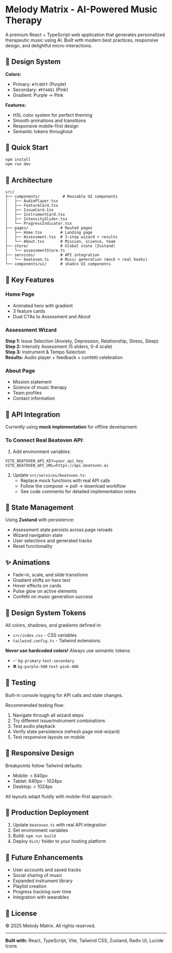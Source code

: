 # Melody Matrix - AI-Powered Music Therapy

A premium React + TypeScript web application that generates personalized therapeutic music using AI. Built with modern best practices, responsive design, and delightful micro-interactions.

## 🎨 Design System

**Colors:**
- Primary: `#7C4DFF` (Purple)
- Secondary: `#FF4081` (Pink)
- Gradient: Purple → Pink

**Features:**
- HSL color system for perfect theming
- Smooth animations and transitions
- Responsive mobile-first design
- Semantic tokens throughout

## 🚀 Quick Start

```bash
npm install
npm run dev
```

## 📁 Architecture

```
src/
├── components/          # Reusable UI components
│   ├── AudioPlayer.tsx
│   ├── FeatureCard.tsx
│   ├── IssueCard.tsx
│   ├── InstrumentCard.tsx
│   ├── IntensitySlider.tsx
│   └── ProgressIndicator.tsx
├── pages/              # Routed pages
│   ├── Home.tsx        # Landing page
│   ├── Assessment.tsx  # 3-step wizard + results
│   └── About.tsx       # Mission, science, team
├── store/              # Global state (Zustand)
│   └── assessmentStore.ts
├── services/           # API integration
│   └── beatoven.ts     # Music generation (mock + real hooks)
└── components/ui/      # shadcn UI components
```

## 🎵 Key Features

### Home Page
- Animated hero with gradient
- 3 feature cards
- Dual CTAs to Assessment and About

### Assessment Wizard
**Step 1:** Issue Selection (Anxiety, Depression, Relationship, Stress, Sleep)  
**Step 2:** Intensity Assessment (5 sliders, 0-4 scale)  
**Step 3:** Instrument & Tempo Selection  
**Results:** Audio player + feedback + confetti celebration

### About Page
- Mission statement
- Science of music therapy
- Team profiles
- Contact information

## 🔌 API Integration

Currently using **mock implementation** for offline development.

### To Connect Real Beatoven API:

1. Add environment variables:
```env
VITE_BEATOVEN_API_KEY=your_api_key
VITE_BEATOVEN_API_URL=https://api.beatoven.ai
```

2. Update `src/services/beatoven.ts`:
   - Replace mock functions with real API calls
   - Follow the compose → poll → download workflow
   - See code comments for detailed implementation notes

## 🎯 State Management

Using **Zustand** with persistence:
- Assessment state persists across page reloads
- Wizard navigation state
- User selections and generated tracks
- Reset functionality

## ✨ Animations

- Fade-in, scale, and slide transitions
- Gradient shifts on hero text
- Hover effects on cards
- Pulse glow on active elements
- Confetti on music generation success

## 🎨 Design System Tokens

All colors, shadows, and gradients defined in:
- `src/index.css` - CSS variables
- `tailwind.config.ts` - Tailwind extensions

**Never use hardcoded colors!** Always use semantic tokens:
- ✅ `bg-primary` `text-secondary`
- ❌ `bg-purple-500` `text-pink-400`

## 🧪 Testing

Built-in console logging for API calls and state changes.

Recommended testing flow:
1. Navigate through all wizard steps
2. Try different issue/instrument combinations
3. Test audio playback
4. Verify state persistence (refresh page mid-wizard)
5. Test responsive layouts on mobile

## 📱 Responsive Design

Breakpoints follow Tailwind defaults:
- Mobile: < 640px
- Tablet: 640px - 1024px
- Desktop: > 1024px

All layouts adapt fluidly with mobile-first approach.

## 🚀 Production Deployment

1. Update `beatoven.ts` with real API integration
2. Set environment variables
3. Build: `npm run build`
4. Deploy `dist/` folder to your hosting platform

## 🎵 Future Enhancements

- User accounts and saved tracks
- Social sharing of music
- Expanded instrument library
- Playlist creation
- Progress tracking over time
- Integration with wearables

## 📄 License

© 2025 Melody Matrix. All rights reserved.

---

**Built with:** React, TypeScript, Vite, Tailwind CSS, Zustand, Radix UI, Lucide Icons
